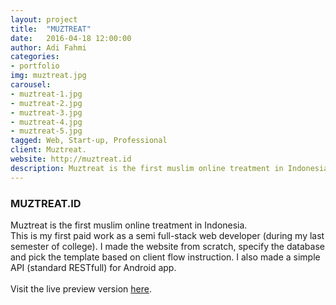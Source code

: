 ```yaml
---
layout: project
title:  "MUZTREAT"
date:   2016-04-18 12:00:00
author: Adi Fahmi
categories:
- portfolio
img: muztreat.jpg
carousel:
- muztreat-1.jpg
- muztreat-2.jpg
- muztreat-3.jpg
- muztreat-4.jpg
- muztreat-5.jpg
tagged: Web, Start-up, Professional
client: Muztreat.
website: http://muztreat.id
description: Muztreat is the first muslim online treatment in Indonesia. This is my first professional work as a semi full-stack web developer.
---
```

<h3>MUZTREAT.ID</h3>
Muztreat is the first muslim online treatment in Indonesia.
<br>
This is my first paid work as a semi full-stack web developer (during my last semester of college). I made the website from scratch, specify the database and pick the template based on client flow instruction. I also made a simple API (standard RESTfull) for Android app.
<br><br>
Visit the live preview version <a href="http://muztreat.id" target="blank">here</a>.
